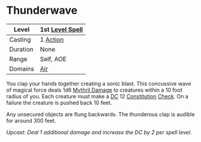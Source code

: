 # Thunderwave

| Level    | 1st [Level Spell](../../../Spell%20Level.md)        |
| -------- | --------------------------------------------------- |
| Casting  | 1 [Action](../../../../Game%20Procedures/Action.md) |
| Duration | None                                                |
| Range    | Self, AOE                                           |
| Domains  | [Air](../../../Spell%20Domains/Air.md)              |

You clap your hands together creating a sonic blast. This concussive wave of magical force deals 1d6 [Mythril Damage](../../../../Damage%20Types/Mythril%20Damage.md) to creatures within a 10 foot radius of you. Each creature must make a [DC](../../../../Game%20Procedures/DC.md) 12 [Constitution](../../../../Player%20Characters/Chosen%20Statistics/Constitution.md) [Check](../../../../Game%20Procedures/Check.md). On a failure the creature is pushed back 10 feet.

Any unsecured objects are flung backwards. The thunderous clap is audible for around 300 feet.

*Upcast: Deal 1 additional damage and increase the DC by 2 per spell level.*